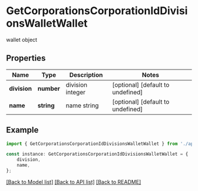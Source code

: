 # GetCorporationsCorporationIdDivisionsWalletWallet

wallet object

## Properties

Name | Type | Description | Notes
------------ | ------------- | ------------- | -------------
**division** | **number** | division integer | [optional] [default to undefined]
**name** | **string** | name string | [optional] [default to undefined]

## Example

```typescript
import { GetCorporationsCorporationIdDivisionsWalletWallet } from './api';

const instance: GetCorporationsCorporationIdDivisionsWalletWallet = {
    division,
    name,
};
```

[[Back to Model list]](../README.md#documentation-for-models) [[Back to API list]](../README.md#documentation-for-api-endpoints) [[Back to README]](../README.md)
